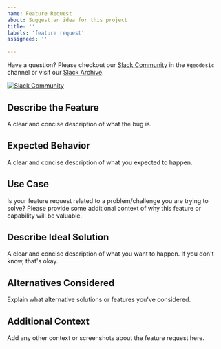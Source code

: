 ```yaml
---
name: Feature Request
about: Suggest an idea for this project
title: ''
labels: 'feature request'
assignees: ''

---
```


Have a question? Please checkout our [Slack Community](https://slack.cloudposse.com) in the `#geodesic` channel or visit our [Slack Archive](https://archive.sweetops.com/geodesic/).

[![Slack Community](https://slack.cloudposse.com/badge.svg)](https://slack.cloudposse.com)

## Describe the Feature

A clear and concise description of what the bug is.

## Expected Behavior

A clear and concise description of what you expected to happen.

## Use Case

Is your feature request related to a problem/challenge you are trying to solve? Please provide some additional context of why this feature or capability will be valuable.

## Describe Ideal Solution

A clear and concise description of what you want to happen. If you don't know, that's okay.

## Alternatives Considered

Explain what alternative solutions or features you've considered.

## Additional Context

Add any other context or screenshots about the feature request here.
